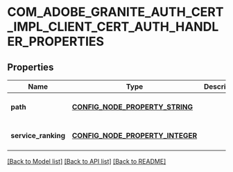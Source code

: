 # COM_ADOBE_GRANITE_AUTH_CERT_IMPL_CLIENT_CERT_AUTH_HANDLER_PROPERTIES

## Properties
Name | Type | Description | Notes
------------ | ------------- | ------------- | -------------
**path** | [**CONFIG_NODE_PROPERTY_STRING**](configNodePropertyString.md) |  | [optional] [default to null]
**service_ranking** | [**CONFIG_NODE_PROPERTY_INTEGER**](configNodePropertyInteger.md) |  | [optional] [default to null]

[[Back to Model list]](../README.md#documentation-for-models) [[Back to API list]](../README.md#documentation-for-api-endpoints) [[Back to README]](../README.md)


